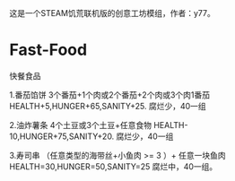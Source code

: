 这是一个STEAM饥荒联机版的创意工坊模组，作者：y77。

# Fast-Food
快餐食品

1.番茄馅饼
3个番茄+1个肉或2个番茄+2个肉或3个肉1番茄
HEALTH+5,HUNGER+65,SANITY+25.
腐烂少，40一组

2.油炸薯条
4个土豆或3个土豆+任意食物
HEALTH-10,HUNGER+75,SANITY+20.
腐烂少，40一组

3.寿司串
（任意类型的海带丝+小鱼肉 >= 3 ）+ 任意一块鱼肉
HEALTH=30,HUNGER=50,SANITY=25
腐烂中，40一组。



